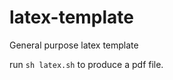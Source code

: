 latex-template
==============

General purpose latex template

run `sh latex.sh` to produce a pdf file.

